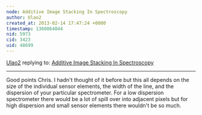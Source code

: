 ```yaml
---
node: Additive Image Stacking In Spectroscopy
author: Ulao2
created_at: 2013-02-14 17:47:24 +0000
timestamp: 1360864044
nid: 5973
cid: 3423
uid: 48699
---
```




[Ulao2](../profile/Ulao2) replying to: [Additive Image Stacking In Spectroscopy](../notes/ulao2/2-13-2013/additive-image-stacking-spectroscopy)

----
Good points Chris.  I hadn't thought of it before but this all depends on the size of the individual sensor elements, the width of the line, and the dispersion of your particular spectrometer.  For a low dispersion spectrometer there would be a lot of spill over into adjacent pixels but for high dispersion and small sensor elements there wouldn't be so much. 